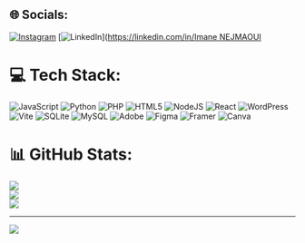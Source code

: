 
## 🌐 Socials:
[![Instagram](https://img.shields.io/badge/Instagram-%23E4405F.svg?logo=Instagram&logoColor=white)](https://instagram.com/nej_imane) [![LinkedIn](https://img.shields.io/badge/LinkedIn-%230077B5.svg?logo=linkedin&logoColor=white)]([https://linkedin.com/in/Imane NEJMAOUI](https://www.linkedin.com/in/imane-nejmaoui-995265216/) 

# 💻 Tech Stack:
![JavaScript](https://img.shields.io/badge/javascript-%23323330.svg?style=for-the-badge&logo=javascript&logoColor=%23F7DF1E) ![Python](https://img.shields.io/badge/python-3670A0?style=for-the-badge&logo=python&logoColor=ffdd54) ![PHP](https://img.shields.io/badge/php-%23777BB4.svg?style=for-the-badge&logo=php&logoColor=white) ![HTML5](https://img.shields.io/badge/html5-%23E34F26.svg?style=for-the-badge&logo=html5&logoColor=white) ![NodeJS](https://img.shields.io/badge/node.js-6DA55F?style=for-the-badge&logo=node.js&logoColor=white) ![React](https://img.shields.io/badge/react-%2320232a.svg?style=for-the-badge&logo=react&logoColor=%2361DAFB) ![WordPress](https://img.shields.io/badge/WordPress-%23117AC9.svg?style=for-the-badge&logo=WordPress&logoColor=white) ![Vite](https://img.shields.io/badge/vite-%23646CFF.svg?style=for-the-badge&logo=vite&logoColor=white) ![SQLite](https://img.shields.io/badge/sqlite-%2307405e.svg?style=for-the-badge&logo=sqlite&logoColor=white) ![MySQL](https://img.shields.io/badge/mysql-%2300000f.svg?style=for-the-badge&logo=mysql&logoColor=white) ![Adobe](https://img.shields.io/badge/adobe-%23FF0000.svg?style=for-the-badge&logo=adobe&logoColor=white) ![Figma](https://img.shields.io/badge/figma-%23F24E1E.svg?style=for-the-badge&logo=figma&logoColor=white) ![Framer](https://img.shields.io/badge/Framer-black?style=for-the-badge&logo=framer&logoColor=blue) ![Canva](https://img.shields.io/badge/Canva-%2300C4CC.svg?style=for-the-badge&logo=Canva&logoColor=white)
# 📊 GitHub Stats:
![](https://github-readme-stats.vercel.app/api?username=nejmaouiimane&theme=default&hide_border=false&include_all_commits=false&count_private=false)<br/>
![](https://github-readme-streak-stats.herokuapp.com/?user=nejmaouiimane&theme=default&hide_border=false)<br/>
![](https://github-readme-stats.vercel.app/api/top-langs/?username=nejmaouiimane&theme=default&hide_border=false&include_all_commits=false&count_private=false&layout=compact)

---
[![](https://visitcount.itsvg.in/api?id=nejmaouiimane&icon=0&color=0)](https://visitcount.itsvg.in)

<!-- Proudly created with GPRM ( https://gprm.itsvg.in ) -->
